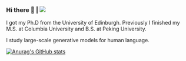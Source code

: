 ### Hi there 👋  |  ![](https://komarev.com/ghpvc/?username=FranxYao)

I got my Ph.D from the University of Edinburgh. Previously I finished my M.S. at Columbia University and B.S. at Peking University.

I study large-scale generative models for human language.

[![Anurag's GitHub stats](https://github-readme-stats.vercel.app/api?username=FranxYao)](https://github.com/anuraghazra/github-readme-stats)
